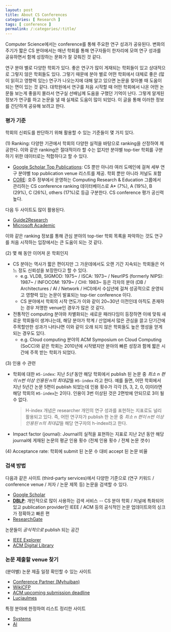 ```yaml
---
layout: post
title: About CS Conferences
categories: [ Research ]
tags: [ conference ]
permalink: /:categories/:title/
---
```


Computer Science에서는 conference를 통해 주요한 연구 성과가 공유된다. 변화의 주기가 짧은 CS 분야에서는 매년 학회를 통해 연구자들이 한자리에 모여 연구 성과를 공유하면서 함께 성장하는 문화가 잘 갖춰진 것 같다. 

연구 분야 별로 다양한 학회가 있다. 좋은 연구가 많이 게재되는 학회들이 있고 상대적으로 그렇지 않은 학회들도 있다. 그렇기 때문에 분야 별로 어떤 학회에서 대체로 좋은 (많이 읽히고 영향력 있는) 연구가 나오는지에 대해 알고 있으면 논문을 찾아볼 때 도움이 되는 면이 있는 것 같다. 대학원에서 연구를 처음 시작할 때 어떤 학회에서 나온 어떤 논문들 보는게 좋을지 몰라서 연구실 선배님께 도움을 구했던 기억이 난다. 그렇게 알게된 정보가 연구를 하고 논문을 낼 때 실제로 도움이 많이 되었다. 이 글을 통해 이러한 정보를 간단하게 공유해 보려고 한다. 

### 평가 기준
학회의 신뢰도를 판단하기 위해 활용할 수 있는 기준들이 몇 가지 있다. 

(1) Ranking: 다양한 기관에서 학회의 다양한 실적을 바탕으로 ranking을 산정하여 제공한다. 이와 같은 ranking은 절대적이라 할 수는 없지만 분야별 top-tier 학회를 구분하기 위한 데이터로는 적합하다고 할 수 있다. 
- [Google Scholar Top Publications](https://scholar.google.co.uk/citations?view_op=top_venues&hl=en): CS 뿐만 아니라 여러 도메인에 걸쳐 세부 연구 분야별 top publication venue 리스트를 제공. 학회 뿐만 아니라 저널도 포함
- [CORE](http://portal.core.edu.au/conf-ranks/): 호주 정부에서 운영하는 Computing Research & Education 그룹에서 관리하는 CS conference ranking 데이터베이스로 A* (7%), A (19%), B (29%), C (26%), others (17%)로 등급 구분한다. CS conference 평가 공신력 높다. 

다음 두 사이트도 많이 활용된다. 

- [Guide2Research](http://www.guide2research.com/topconf/)
- [Microsoft Academic](https://academic.microsoft.com/conferences/41008148)

이와 같은 ranking 정보를 통해 관심 분야의 top-tier 학회 목록을 파악하는 것도 연구를 처음 시작하는 입장에서는 큰 도움이 되는 것 같다. 

(2) 몇 해 동안 이어져 온 학회인지
- CS 분야는 역사가 짧은 편이지만 그 가운데에서도 오랜 기간 지속되는 학회들은 어느 정도 신뢰성을 보장한다고 할 수 있다. 
  - e.g. VLDB, SIGMOD: 1975~ / ISCA: 1973~ / NeurIPS (formerly NIPS): 1987~ / INFOCOM: 1979~ / CHI: 1983~ 등은 각자의 분야 (DB / Architectures / AI / Network / HCI)에서 수십년에 걸쳐 성공적으로 운영되고 영향력 있는 논문이 발표되는 top-tier conference 이다. 
  - CS 분야에서 학회의 시작 연도가 이와 같이 20~30년 이전인데 아직도 존재하는 경우 저명한 venue인 경우가 많은 것 같다. 
- 전통적인 computing 분야와 차별화되는 새로운 패러다임이 등장하면 이에 맞춰 새로운 학회들이 생겨나는데, 해당 분야가 학계 / 산업에서 많은 관심을 끌고 단기간에 주목할만한 성과가 나타나면 이와 같이 오래 되지 않은 학회들도 높은 명성을 얻게 되는 경우도 있다. 
  - e.g. Cloud computing 분야의 ACM Symposium on Cloud Computing (SoCC)와 같은 학회는 2010년에 시작됐지만 분야의 빠른 성장과 함께 짧은 시간에 주목 받는 학회가 되었다. 

(3) 인용 수 관련
- 학회에 대한 `H5-index`: 지난 *5년* 동안 해당 학회에서 publish 된 논문 중 *최소 n 편이 n번 이상 인용된 n의 최대값*을 `H5-index` 라고 한다. 예를 들면, 어떤 학회에서 지난 5년간 논문 5편이 publish 되었는데 인용 횟수가 각각 [5, 3, 2, 0, 0]이라면 해당 학회의 `H5-index`는 2이다. 인용이 3번 이상된 것은 2편밖에 안되므로 3이 될 수 없다. 
    > H-index 개념은 researcher 개인의 연구 성과를 표현하는 지표로도 널리 활용되고 있다. 즉, 어떤 연구자가 publish 한 논문 중 *최소 n 편이 n번 이상 인용된 n의 최대값*을 해당 연구자의 h-index라고 한다. 
- Impact factor (journal): Journal의 실적을 표현하는 지표로 지난 2년 동안 해당 journal에 게재된 논문의 평균 인용 횟수 (전체 인용 횟수 / 전체 논문 갯수)

(4) Acceptance rate: 학회에 submit 된 논문 수 대비 accept 된 논문 비율

### 검색 방법
다음과 같은 사이트 (third-party services)에서 다양한 기준으로 (연구 키워드 / conference venue / 저자 / 논문 제목 등) 논문을 검색할 수 있다. 
- [Google Scholar](https://scholar.google.com/)
- **[DBLP](https://dblp.org/)**: 개인적으로 많이 사용하는 검색 서비스 -- CS 분야 학회 / 저널에 특화되어 있고 publication provider인 IEEE / ACM 등의 공식적인 논문 업데이트와의 싱크가 정확하고 빠른 편
- [ResearchGate](https://www.researchgate.net/)

논문들이 *공식적으로* publish 되는 공간
- [IEEE Explorer](https://ieeexplore.ieee.org/Xplore/home.jsp)
- [ACM Digital Library](https://dl.acm.org/)

### 논문 제출할 venue 찾기
(분야별) 논문 제출 일정 확인할 수 있는 사이트
- [Conference Partner (Myhuiban)](https://www.myhuiban.com/)
- [WikiCFP](http://www.wikicfp.com/cfp/call?conference=computer%20science)
- [ACM upcoming submission deadline](https://www.acm.org/conferences/upcoming-submission-deadlines)
- [Lucjaulmes](https://lucjaulmes.github.io/core-cfp/)

특정 분야에 한정하여 리스트 정리한 사이트
- [Systems](http://www.cs.technion.ac.il/~dan/index_sysvenues_deadline.html)
- [AI](https://jackietseng.github.io/conference_call_for_paper/conferences.html) 
